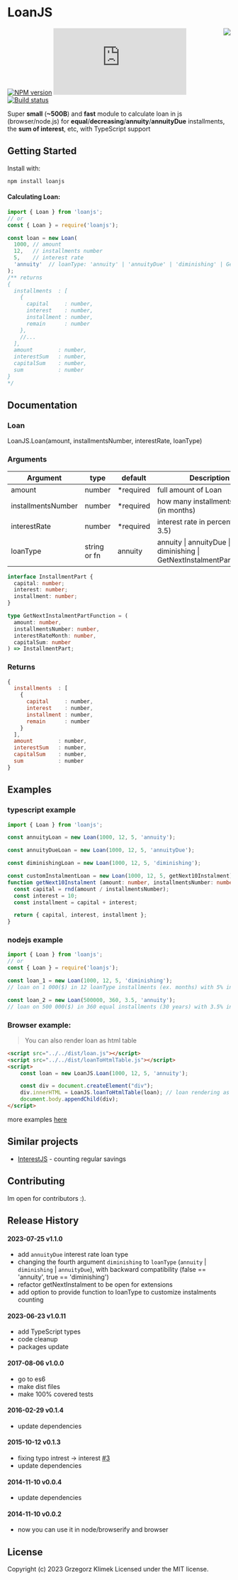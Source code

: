 # LoanJS

[<img src="http://npm.packagequality.com/badge/loanjs.png" align="right"/>](http://packagequality.com/#?package=loanjs)
[![NPM version](https://badge.fury.io/js/loanjs.svg)](http://badge.fury.io/js/loanjs)
![core gzip size](https://img.badgesize.io/https:/unpkg.com/loanjs/dist/loan.min.js?label=core%20gzip%20size&compression=gzip)
[![Build status](https://github.com/kfiku/LoanJS/actions/workflows/node.js.yml/badge.svg)](https://github.com/kfiku/LoanJS/actions/workflows/node.js.yml)


Super **small** (**~500B**) and **fast** module to calculate loan in js (browser/node.js) for **equal**/**decreasing**/**annuity**/**annuityDue** installments, the **sum of interest**, etc, with TypeScript support

## Getting Started

Install with:

```
npm install loanjs
```

#### Calculating Loan:
```js
import { Loan } from 'loanjs';
// or
const { Loan } = require('loanjs');

const loan = new Loan(
  1000, // amount
  12,   // installments number
  5,    // interest rate
  'annuity'  // loanType: 'annuity' | 'annuityDue' | 'diminishing' | GetNextInstalmentPartFunction
);
/** returns
{
  installments  : [
    {
      capital     : number,
      interest    : number,
      installment : number,
      remain      : number
    },
    //...
  ],
  amount        : number,
  interestSum   : number,
  capitalSum    : number,
  sum           : number
}
*/
```

## Documentation

### Loan
LoanJS.Loan(amount, installmentsNumber, interestRate, loanType)

### Arguments
| Argument           | type           | default   | Description
| ------------------ | -------------- | --------- | ------------------
| amount             | number         | *required | full amount of Loan
| installmentsNumber | number         | *required | how many installments will be (in months)
| interestRate       | number         | *required | interest rate in percent (ex. 3.5)
| loanType           | string or fn   | annuity | annuity \| annuityDue \| diminishing \| GetNextInstalmentPartFunction

```ts
interface InstallmentPart {
  capital: number;
  interest: number;
  installment: number;
}

type GetNextInstalmentPartFunction = (
  amount: number,
  installmentsNumber: number,
  interestRateMonth: number,
  capitalSum: number
) => InstallmentPart;
```

### Returns
```js
{
  installments  : [
    {
      capital     : number,
      interest    : number,
      installment : number,
      remain      : number
    }
  ],
  amount        : number,
  interestSum   : number,
  capitalSum    : number,
  sum           : number
}
```

## Examples

### typescript example

```ts
import { Loan } from 'loanjs';

const annuityLoan = new Loan(1000, 12, 5, 'annuity');

const annuityDueLoan = new Loan(1000, 12, 5, 'annuityDue');

const diminishingLoan = new Loan(1000, 12, 5, 'diminishing');

const customInstalmentLoan = new Loan(1000, 12, 5, getNext10Instalment);
function getNext10Instalment (amount: number, installmentsNumber: number, capitalSum: number, interestRateMonth: number) {
  const capital = rnd(amount / installmentsNumber);
  const interest = 10;
  const installment = capital + interest;

  return { capital, interest, installment };
}
```

### nodejs example

```js
import { Loan } from 'loanjs';
// or
const { Loan } = require('loanjs');

const loan_1 = new Loan(1000, 12, 5, 'diminishing');
// loan on 1 000($) in 12 loanType installments (ex. months) with 5% interest rate

const loan_2 = new Loan(500000, 360, 3.5, 'annuity');
// loan on 500 000($) in 360 equal installments (30 years) with 3.5% interest rate
```

### Browser example:
> You can also render loan as html table

```html
<script src="../../dist/loan.js"></script>
<script src="../../dist/loanToHtmlTable.js"></script>
<script>
    const loan = new LoanJS.Loan(1000, 12, 5, 'annuity');

    const div = document.createElement("div");
    div.innerHTML = LoanJS.loanToHtmlTable(loan); // loan rendering as html table string
    document.body.appendChild(div);
</script>
```

more examples [here](https://github.com/kfiku/LoanJS/tree/master/example)

## Similar projects
* [InterestJS](https://github.com/kfiku/InterestJS) - counting regular savings

## Contributing

Im open for contributors :).


## Release History

#### 2023-07-25 v1.1.0
 * add `annuityDue` interest rate loan type
 * changing the fourth argument `diminishing` to `loanType` (`annuity` | `diminishing` | `annuityDue`), with backward compatibility (false == 'annuity', true == 'diminishing')
 * refactor getNextInstalment to be open for extensions
 * add option to provide function to loanType to customize instalments counting

#### 2023-06-23 v1.0.11
 * add TypeScript types
 * code cleanup
 * packages update

#### 2017-08-06 v1.0.0
 * go to es6
 * make dist files
 * make 100% covered tests

#### 2016-02-29 v0.1.4
 * update dependencies

#### 2015-10-12 v0.1.3
 * fixing typo intrest -> interest [#3](https://github.com/kfiku/LoanJS/issues/3)
 * update dependencies

#### 2014-11-10 v0.0.4
 * update dependencies

#### 2014-11-10 v0.0.2
 * now you can use it in node/browserify and browser



## License

Copyright (c) 2023 Grzegorz Klimek
Licensed under the MIT license.
